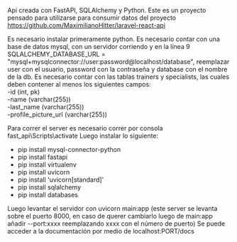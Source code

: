 Api creada con FastAPI, SQLAlchemy y Python.
Este es un proyecto pensado para utilizarse para consumir datos del proyecto https://github.com/MaximilianoHitter/laravel-react-api

Es necesario instalar primeramente python.
Es necesario contar con una base de datos mysql, con un servidor corriendo y en la línea 9
SQLALCHEMY_DATABASE_URL = "mysql+mysqlconnector://user:password@localhost/database", reemplazar user con el usuario, password con la contraseña y database con el nombre de la db.
Es necesario contar con las tablas trainers y specialists, las cuales deben contener al menos los siguientes campos:<br>
-id (int, pk)<br>
-name (varchar(255))<br>
-last_name (varchar(255))<br>
-profile_picture_url (varchar(255))

Para correr el server es necesario correr por consola fast_api\Scripts\activate
Luego instalar lo siguiente:<br>
- pip install mysql-connector-python<br>
- pip install fastapi<br>
- pip install virtualenv<br>
- pip install uvicorn<br>
- pip install 'uvicorn[standard]'<br>
- pip install sqlalchemy<br>
- pip install databases<br>

Luego levantar el servidor con uvicorn main:app (este server se levanta sobre el puerto 8000, en caso de querer cambiarlo luego de main:app añadir --port:xxxx reemplazando xxxx con el número de puerto)
Se puede acceder a la documentación por medio de localhost:PORT/docs
